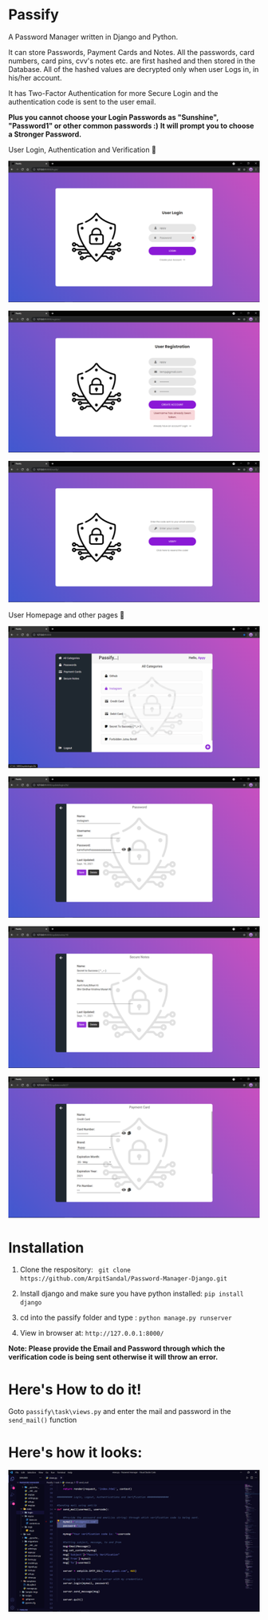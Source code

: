 # Passify

A Password Manager written in Django and Python.

It can store Passwords, Payment Cards and Notes. All the passwords, card numbers, card pins, cvv's
notes etc. are first hashed and then stored in the Database. All of the hashed values are decrypted
only when user Logs in, in his/her account.

It has Two-Factor Authentication for more Secure Login and the authentication code is sent to the
user email.

**Plus you cannot choose your Login Passwords as "Sunshine", "Password1" or other common passwords :)**
**It will prompt you to choose a Stronger Password.**

User Login, Authentication and Verification :rocket:


![Sample1](Sample-Imgs/1.png)


![Sample2](Sample-Imgs/2.png)


![Sample3](Sample-Imgs/3.png)



User Homepage and other pages :rocket:


![Sample4](Sample-Imgs/4.png)


![Sample5](Sample-Imgs/5.png)


![Sample6](Sample-Imgs/7.png)


![Sample7](Sample-Imgs/6.png)



# Installation

1. Clone the respository: ``` git clone https://github.com/ArpitSandal/Password-Manager-Django.git```

2. Install django and make sure you have python installed: ``` pip install django ```

3. cd into the passify folder and type : ``` python manage.py runserver ```

4. View in browser at: ``` http://127.0.0.1:8000/ ```



**Note: Please provide the Email and Password through which the verification code is being sent otherwise it will throw an error.**

# Here's How to do it!

Goto ``` passify\task\views.py ``` and enter the mail and password in the ``` send_mail() ``` function

# Here's how it looks:

![Sample8](Sample-Imgs/8.png)